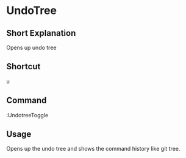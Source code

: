 # UndoTree

## Short Explanation
Opens up undo tree

## Shortcut
<leader>u

## Command
:UndotreeToggle<CR>

## Usage
Opens up the undo tree and shows the command history like git tree.

